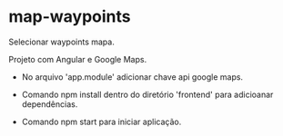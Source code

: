 # map-waypoints
Selecionar waypoints mapa.

Projeto com Angular e Google Maps.

- No arquivo 'app.module' adicionar chave api google maps.

- Comando npm install dentro do diretório 'frontend' para adicioanar dependências.

- Comando npm start para iniciar aplicação.
